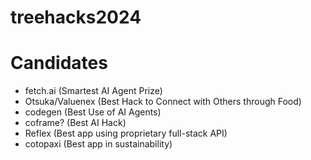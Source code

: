 # treehacks2024

# Candidates
- fetch.ai (Smartest AI Agent Prize)
- Otsuka/Valuenex (Best Hack to Connect with Others through Food)
- codegen (Best Use of AI Agents)
- coframe? (Best AI Hack)
- Reflex (Best app using proprietary full-stack API)
- cotopaxi (Best app in sustainability)
